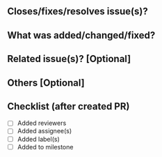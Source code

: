 ## Closes/fixes/resolves issue(s)?

## What was added/changed/fixed?

## Related issue(s)? [Optional]

## Others [Optional]

## Checklist (after created PR)
- [ ] Added reviewers
- [ ] Added assignee(s)
- [ ] Added label(s)
- [ ] Added to milestone